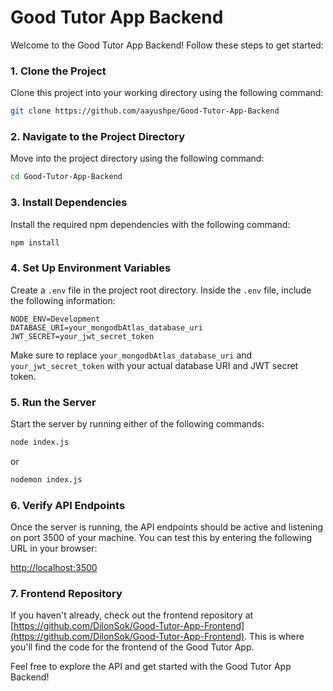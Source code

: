 # Good Tutor App Backend

Welcome to the Good Tutor App Backend! Follow these steps to get started:

### 1. Clone the Project

Clone this project into your working directory using the following command:

```bash
git clone https://github.com/aayushpe/Good-Tutor-App-Backend
```

### 2. Navigate to the Project Directory

Move into the project directory using the following command:

```bash
cd Good-Tutor-App-Backend
```

### 3. Install Dependencies

Install the required npm dependencies with the following command:

```bash
npm install
```

### 4. Set Up Environment Variables

Create a `.env` file in the project root directory. Inside the `.env` file, include the following information:

```env
NODE_ENV=Development
DATABASE_URI=your_mongodbAtlas_database_uri
JWT_SECRET=your_jwt_secret_token
```

Make sure to replace `your_mongodbAtlas_database_uri` and `your_jwt_secret_token` with your actual database URI and JWT secret token.

### 5. Run the Server

Start the server by running either of the following commands:

```bash
node index.js
```
or
```bash
nodemon index.js
```

### 6. Verify API Endpoints

Once the server is running, the API endpoints should be active and listening on port 3500 of your machine. You can test this by entering the following URL in your browser:

[http://localhost:3500](http://localhost:3500)

### 7. Frontend Repository

If you haven't already, check out the frontend repository at [https://github.com/DilonSok/Good-Tutor-App-Frontend](https://github.com/DilonSok/Good-Tutor-App-Frontend). This is where you'll find the code for the frontend of the Good Tutor App.

Feel free to explore the API and get started with the Good Tutor App Backend!
